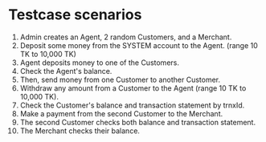 # Testcase scenarios
1. Admin creates an Agent, 2 random Customers, and a Merchant.
2. Deposit some money from the SYSTEM account to the Agent. (range 10 TK to 10,000 TK)
3. Agent deposits money to one of the Customers.
4. Check the Agent's balance.
5. Then, send money from one Customer to another Customer.
6. Withdraw any amount from a Customer to the Agent (range 10 TK to 10,000 TK).
7. Check the Customer's balance and transaction statement by trnxId.
8. Make a payment from the second Customer to the Merchant.
9. The second Customer checks both balance and transaction statement.
10. The Merchant checks their balance.
